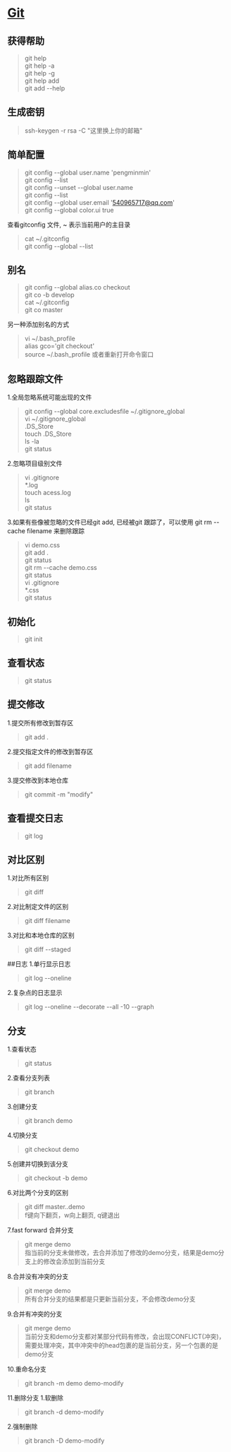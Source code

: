 # [Git](https://git-scm.com/)

## 获得帮助
> git help  
> git help -a  
> git help -g  
> git help add  
> git add --help

## 生成密钥
> ssh-keygen -r rsa -C "这里换上你的邮箱"

## 简单配置
> git config --global user.name 'pengminmin'  
> git config --list  
> git config --unset --global user.name  
> git config --list  
> git config --global user.email '540965717@qq.com'  
> git config --global color.ui true

查看gitconfig 文件, ~ 表示当前用户的主目录
> cat ~/.gitconfig  
> git config --global --list

## 别名
> git config --global alias.co checkout  
> git co -b develop  
> cat ~/.gitconfig  
> git co master

另一种添加别名的方式
> vi ~/.bash_profile  
> alias gco='git checkout'  
> source ~/.bash_profile 或者重新打开命令窗口

## 忽略跟踪文件
1.全局忽略系统可能出现的文件
> git config --global core.excludesfile ~/.gitignore_global  
> vi ~/.gitignore_global  
> .DS_Store  
> touch .DS_Store  
> ls -la  
> git status

2.忽略项目级别文件
> vi .gitignore  
> \*.log  
> touch acess.log  
> ls  
> git status

3.如果有些像被忽略的文件已经git add, 已经被git 跟踪了，可以使用 git rm --cache filename 来删除跟踪
> vi demo.css  
> git add .  
> git status  
> git rm --cache demo.css  
> git status  
> vi .gitignore  
> \*.css  
> git status

## 初始化
> git init

## 查看状态
> git status

## 提交修改
1.提交所有修改到暂存区
> git add .

2.提交指定文件的修改到暂存区
> git add filename

3.提交修改到本地仓库  
> git commit -m "modify"

## 查看提交日志
> git log

## 对比区别
1.对比所有区别
> git diff

2.对比制定文件的区别
> git diff filename

3.对比和本地仓库的区别
> git diff --staged

##日志
1.单行显示日志
> git log --oneline

2.复杂点的日志显示
> git log --oneline --decorate --all -10 --graph

## 分支
1.查看状态
> git status

2.查看分支列表
> git branch

3.创建分支
> git branch demo

4.切换分支
> git checkout demo

5.创建并切换到该分支
> git checkout -b demo

6.对比两个分支的区别
> git diff master..demo  
> f键向下翻页，w向上翻页, q键退出

7.fast forward 合并分支
> git merge demo  
> 指当前的分支未做修改，去合并添加了修改的demo分支，结果是demo分支上的修改会添加到当前分支  

8.合并没有冲突的分支
> git merge demo  
> 所有合并分支的结果都是只更新当前分支，不会修改demo分支

9.合并有冲突的分支
> git merge demo  
> 当前分支和demo分支都对某部分代码有修改，会出现CONFLICT(冲突)，需要处理冲突，其中冲突中的head包裹的是当前分支，另一个包裹的是demo分支

10.重命名分支
> git branch -m demo demo-modify

11.删除分支
1.软删除
> git branch -d demo-modify  

2.强制删除
> git branch -D demo-modify

